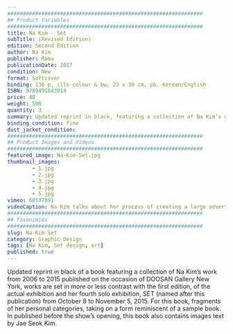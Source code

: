 ```yaml
---
###############################################################
## Product Variables
###############################################################
title: Na Kim - Set
subTitle: (Revised Edition)
edition: Second Edition
author: Na Kim
publisher: Roma
publicationDate: 2017
condition: New
format: Softcover
binding: 136 p, ills colour & bw, 23 x 30 cm, pb, Korean/English
ISBN: 9789491843914
price: 40
weight: 500
quantity: 3
summary: Updated reprint in black, featuring a collection of Na Kim’s work from 2006 to 2015, published on the occasion of DOOSAN Gallery New York.
binding_condition: fine
dust_jacket_condition:
###############################################################
## Product Images and Videos
###############################################################
featured_image: Na-Kim-Set.jpg
thumbnail_images:
        - 1.jpg
        - 2.jpg
        - 3.jpg
        - 4.jpg
        - 5.jpg
vimeo: 68537091
videoCaption: Na Kim talks about her process of creating a large advertising billboard.
###############################################################
## Taxonimies
###############################################################
slug: Na-Kim-Set
category: Graphic Design
tags: [Na Kim, Set design, art]
published: true
---
```

Updated reprint in black of a book featuring a collection of Na Kim’s work from 2006 to 2015 published on the occasion of DOOSAN Gallery New York, works are set in more or less contrast with the first edition, of the actual exhibition and her fourth solo exhibition, SET (named after this publication) from October 8 to November 5, 2015. For this book, fragments of her personal categories, taking on a form reminiscent of a sample book. In published before the show’s opening, this book also contains images text by Jae Seok Kim.
